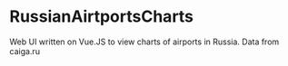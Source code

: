 # RussianAirtportsCharts
Web UI written on Vue.JS to view charts of airports in Russia. 
Data from caiga.ru
